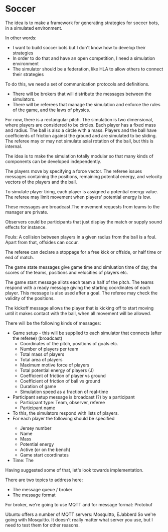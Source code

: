 # Soccer

The idea is to make a framework for generating strategies for soccer bots, in a simulated environment.

In other words:
- I want to build soccer bots but I don't know how to develop their strategies
- In order to do that and have an open competition, I need a simulation environment
- The simulator should be a federation, like HLA to allow others to connect their strategies

To do this, we need a set of communication protocols and definitions.

- There will be brokers that will distribute the messages between the simulators.
- There will be referees that manage the simulation and enforce the rules of the game, and the laws of physics.

For now, there is a rectangular pitch. The simulation is two dimensional,
where players are considered to be circles. Each player has a fixed mass and radius.
The ball is also a circle with a mass. Players and the ball have coefficients of friction against the ground and
are simulated to be sliding. The referee may or may not simulate axial rotation of the ball, but this is internal.

The idea is to make the simulation totally modular so that many kinds of components can be developed independently.

The players move by specifying a force vector. The referee issues messages containing
the positions, remaining potential energy, and velocity vectors of the players and the ball.

To simulate player tiring, each player is assigned a potential energy value. The referee may limit movement 
when players' potential energy is low.

These messages are broadcast.The movement requests from teams to the manager are private.

Observers could be participants that just display the match or supply sound effects for instance.

Fouls: A collision between players in a given radius from the ball is a foul. Apart from that, offsides can occur.

The referee can declare a stoppage for a free kick or offside, or half time or end of match.

The game state messages give game time and simluation time of day, the scores of the teams, positions and velocities 
of players etc.

The game start message allots each team a half of the pitch. The teams respond with a ready message giving the starting
coordinates of each player. This message is also used after a goal. The referee may check the validity of the positions.

The kickoff message allows the player that is kicking off to start moving until it makes contact with the ball, when 
all movement will be allowed.


There will be the following kinds of messages:

<ul>
<li> Game setup - this will be supplied to each simulator that connects (after the referee) (broadcast)
	<ul>
	<li>Coordinates of the pitch, positions of goals etc. </li>
	<li>Number of players per team                        </li>
	<li>Total mass of players                             </li>
	<li>Total area of players                             </li>
	<li>Maximum motive force of players                   </li>
	<li>Total potential energy of players (J) 			  </li>
	<li>Coefficient of friction of player vs ground       </li>
	<li>Coefficient of friction of ball vs ground         </li>
	<li>Duration of game								</li>
	<li>Simulation speed as a fraction of real-time </li>
	</ul>
</li>

<li>Participant setup message is broadcast (?) by a participant
	<ul>
	<li>Participant type: Team, observer, referee</li>
	<li>Participant name</li>
	</ul>
</li>

<li> To this, the simulators respond with lists of players.

<li>For each player the following should be specified</li>
	<ul>
	<li>Jersey number</li>
	<li>Name</li>
	<li>Mass</li>
	<li>Potential energy</li>
	<li>Active (or on the bench)</li>
	<li>Game start coordinates</li>
	</ul>
</li>
<li> Time: The 
</li>
</ul>


Having suggested some of that, let's look towards implementation.

There are two topics to address here:
 - The message queue / broker
 - The message format
 
For broker, we're going to use MQTT and for message format: Protobuf

Ubuntu offers a number of MQTT servers: Mosquitto, EJabberd
So we're going with Mosquitto. It doesn't really matter what server you use, but I need to test them for other reasons.

